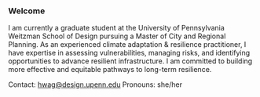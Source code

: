 ### Welcome

I am currently a graduate student at the University of Pennsylvania Weitzman School of Design pursuing a Master of City and Regional Planning. As an experienced climate adaptation & resilience practitioner, I have expertise in assessing vulnerabilities, managing risks, and identifying opportunities to advance resilient infrastructure. I am committed to building more effective and equitable pathways to long-term resilience.

Contact: hwag@design.upenn.edu
Pronouns: she/her
